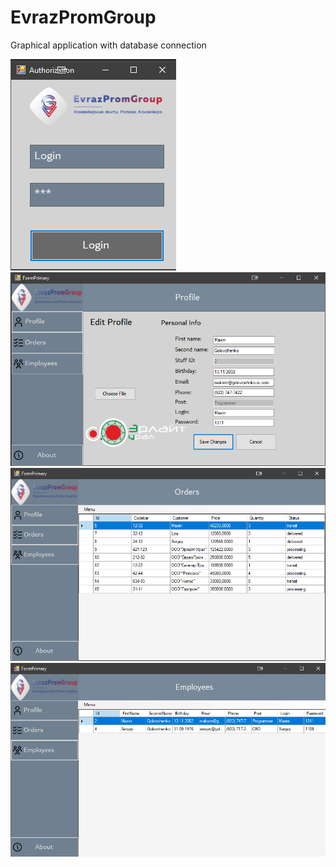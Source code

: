 # EvrazPromGroup
Graphical application with database connection

![](https://github.com/Quincc/EvrazPromGroup/blob/master/EvrazPromGroup/Preview/Authorization.png)
![](https://github.com/Quincc/EvrazPromGroup/blob/master/EvrazPromGroup/Preview/Profile.png)
![](https://github.com/Quincc/EvrazPromGroup/blob/master/EvrazPromGroup/Preview/Orders.png)
![](https://github.com/Quincc/EvrazPromGroup/blob/master/EvrazPromGroup/Preview/Employees.png)
